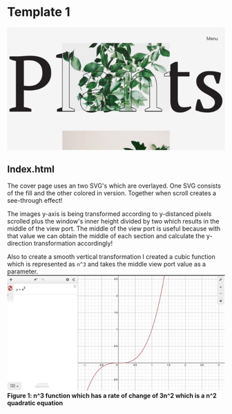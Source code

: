 # Template 1
![](mkdwn/cover.jpeg)

## Index.html
The cover page uses an two SVG's which are overlayed.
One SVG consists of the fill and the other colored in version.
Together when scroll creates a see-through effect!

The images y-axis is being transformed according to y-distanced pixels scrolled
plus the window's inner height divided by two which results in the middle of the view port.
The middle of the view port is useful because with that value we can obtain the middle 
of each section and calculate the y-direction transformation accordingly!

Also to create a smooth vertical transformation I created a cubic function
which is represented as `n^3` and takes the middle view port value as a parameter. 
![](mkdwn/n3.jpeg)
**Figure 1: n^3 function which has a rate of change of 3n^2 which is a n^2 quadratic equation**
